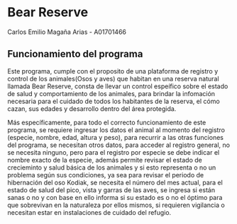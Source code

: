 # Bear Reserve
Carlos Emilio Magaña Arias - A01701466

Funcionamiento del programa
----------------------------------------------------------
Este programa, cumple con el proposito de una plataforma de registro y control de los animales(Osos y aves) que habitan 
en una reserva natural llamada Bear Reserve, consta de llevar un control espeífico sobre el estado de salud 
y comportamiento de los animales, para brindar la infomación necesaria para el cuidado de todos los habitantes de 
la reserva, el cómo cazan, sus edades y desarrollo dentro del área protegida.

Más específicamente, para todo el correcto funcionamiento de este programa, se requiere ingresar los datos el animal al 
momento del registro (especie, nombre, edad, altura y peso), para recurrir a las otras funciones del programa, se necesitan otros 
datos, para acceder al registro general, no se necesita ninguno, pero para el registro por especie se debe indicar el nombre 
exacto de la especie, además permite revisar el estado de crecieminto y salud básica de los animales y si esto representa o no 
un problema según sus condiciones, ya sea para revisar el periodo de hibernación del oso Kodiak, se necesita el número del mes 
actual, para el estado de salud del pico, vista y garras de las aves, se ingresa si están sanas o no y con base en ello 
informa si su estado es o no el óptimo para que sobrevivan en la naturaleza por ellos mismos, si requieren 
vigilancia o necesitan estar en instalaciones de cuidado del refugio.
